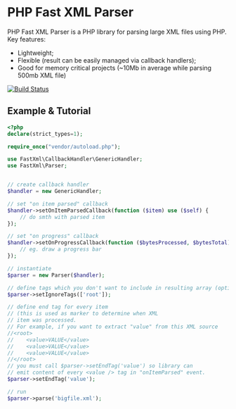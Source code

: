 PHP Fast XML Parser
=========

PHP Fast XML Parser is a PHP library for parsing large XML files using PHP.
Key features:

  - Lightweight;
  - Flexible (result can be easily managed via callback handlers);
  - Good for memory critical projects (~10Mb in average while parsing 500mb XML file)
  
[![Build Status](https://travis-ci.org/alex-oleshkevich/php-fast-xml-parser.svg)](https://travis-ci.org/alex-oleshkevich/php-fast-xml-parser)

Example & Tutorial
--------------

```php
<?php
declare(strict_types=1);

require_once("vendor/autoload.php");

use FastXml\CallbackHandler\GenericHandler;
use FastXml\Parser;


// create callback handler
$handler = new GenericHandler;

// set "on item parsed" callback
$handler->setOnItemParsedCallback(function ($item) use ($self) {
    // do smth with parsed item
});

// set "on progress" callback
$handler->setOnProgressCallback(function ($bytesProcessed, $bytesTotal) use ($self) {
    // eg. draw a progress bar
});

// instantiate
$parser = new Parser($handler);

// define tags which you don't want to include in resulting array (optional)
$parser->setIgnoreTags(['root']);

// define end tag for every item
// (this is used as marker to determine when XML
// item was processed.
// For example, if you want to extract "value" from this XML source
//<root>
//    <value>VALUE</value>
//    <value>VALUE</value>
//    <value>VALUE</value>
//</root>
// you must call $parser->setEndTag('value') so library can
// emit content of every <value /> tag in "onItemParsed" event.
$parser->setEndTag('value');

// run
$parser->parse('bigfile.xml');
```
